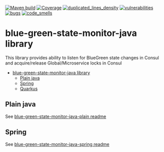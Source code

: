 [![Maven build](https://github.com/Netcracker/qubership-core-blue-green-state-monitor/actions/workflows/maven-build.yaml/badge.svg)](https://github.com/Netcracker/qubership-core-blue-green-state-monitor/actions/workflows/maven-build.yaml)
[![Coverage](https://sonarcloud.io/api/project_badges/measure?metric=coverage&project=Netcracker_qubership-core-blue-green-state-monitor)](https://sonarcloud.io/summary/overall?id=Netcracker_qubership-core-blue-green-state-monitor)
[![duplicated_lines_density](https://sonarcloud.io/api/project_badges/measure?metric=duplicated_lines_density&project=Netcracker_qubership-core-blue-green-state-monitor)](https://sonarcloud.io/summary/overall?id=Netcracker_qubership-core-blue-green-state-monitor)
[![vulnerabilities](https://sonarcloud.io/api/project_badges/measure?metric=vulnerabilities&project=Netcracker_qubership-core-blue-green-state-monitor)](https://sonarcloud.io/summary/overall?id=Netcracker_qubership-core-blue-green-state-monitor)
[![bugs](https://sonarcloud.io/api/project_badges/measure?metric=bugs&project=Netcracker_qubership-core-blue-green-state-monitor)](https://sonarcloud.io/summary/overall?id=Netcracker_qubership-core-blue-green-state-monitor)
[![code_smells](https://sonarcloud.io/api/project_badges/measure?metric=code_smells&project=Netcracker_qubership-core-blue-green-state-monitor)](https://sonarcloud.io/summary/overall?id=Netcracker_qubership-core-blue-green-state-monitor)

# blue-green-state-monitor-java library
This library provides ability to listen for BlueGreen state changes in Consul and acquire/release Global/Microservice locks in Consul

<!-- TOC -->
* [blue-green-state-monitor-java library](#blue-green-state-monitor-java-library)
  * [Plain java](#plain-java)
  * [Spring](#spring)
  * [Quarkus](#quarkus)
<!-- TOC -->

## Plain java
See [blue-green-state-monitor-java-plain readme](./blue-green-state-monitor-java/README.md)

## Spring
See [blue-green-state-monitor-java-spring readme](./blue-green-state-monitor-spring/README.md)
